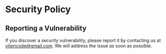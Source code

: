 # Security Policy

## Reporting a Vulnerability
If you discover a security vulnerability, please report it by contacting us at vitericode@gmail.com. We will address the issue as soon as possible.
